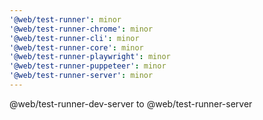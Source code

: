 ```yaml
---
'@web/test-runner': minor
'@web/test-runner-chrome': minor
'@web/test-runner-cli': minor
'@web/test-runner-core': minor
'@web/test-runner-playwright': minor
'@web/test-runner-puppeteer': minor
'@web/test-runner-server': minor
---
```


@web/test-runner-dev-server to @web/test-runner-server
